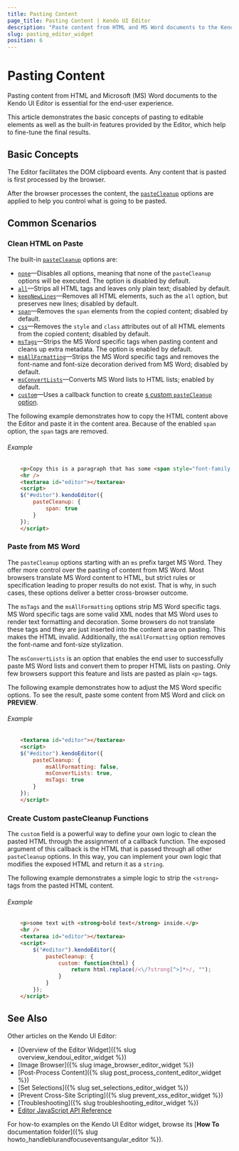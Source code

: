 ```yaml
---
title: Pasting Content
page_title: Pasting Content | Kendo UI Editor
description: "Paste content from HTML and MS Word documents to the Kendo UI Editor widget."
slug: pasting_editor_widget
position: 6
---
```


# Pasting Content

Pasting content from HTML and Microsoft (MS) Word documents to the Kendo UI Editor is essential for the end-user experience.

This article demonstrates the basic concepts of pasting to editable elements as well as the built-in features provided by the Editor, which help to fine-tune the final results.

## Basic Concepts

The Editor facilitates the DOM clipboard events. Any content that is pasted is first processed by the browser.

After the browser processes the content, the [`pasteCleanup`](/api/javascript/ui/editor#configuration-pasteCleanup) options are applied to help you control what is going to be pasted.

## Common Scenarios

### Clean HTML on Paste

The built-in [`pasteCleanup`](/api/javascript/ui/editor#configuration-pasteCleanup) options are:

* [`none`](/api/javascript/ui/editor#configuration-pasteCleanup.none)&mdash;Disables all options, meaning that none of the `pasteCleanup` options will be executed. The option is disabled by default.
* [`all`](/api/javascript/ui/editor#configuration-pasteCleanup.all)&mdash;Strips all HTML tags and leaves only plain text; disabled by default.
* [`keepNewLines`](/api/javascript/ui/editor#configuration-pasteCleanup.keepNewLines)&mdash;Removes all HTML elements, such as the `all` option, but preserves new lines; disabled by default.
* [`span`](/api/javascript/ui/editor#configuration-pasteCleanup.span)&mdash;Removes the `span` elements from the copied content; disabled by default.
* [`css`](/api/javascript/ui/editor#configuration-pasteCleanup.css)&mdash;Removes the `style` and `class` attributes out of all HTML elements from the copied content; disabled by default.
* [`msTags`](/api/javascript/ui/editor#configuration-pasteCleanup.msTags)&mdash;Strips the MS Word specific tags when pasting content and cleans up extra metadata. The option is enabled by default.
* [`msAllFormatting`](/api/javascript/ui/editor#configuration-pasteCleanup.msAllFormatting)&mdash;Strips the MS Word specific tags and removes the font-name and font-size decoration derived from MS Word; disabled by default.
* [`msConvertLists`](/api/javascript/ui/editor#configuration-pasteCleanup.msConvertLists)&mdash;Converts MS Word lists to HTML lists; enabled by default.
* [`custom`](/api/javascript/ui/editor#configuration-pasteCleanup.custom)&mdash;Uses a callback function to create [s custom `pasteCleanup` option](#create-your-own-pastecleanup-fucntion).

The following example demonstrates how to copy the HTML content above the Editor and paste it in the content area. Because of the enabled `span` option, the `span` tags are removed.

###### Example

```html
    <p>Copy this is a paragraph that has some <span style="font-family:Impact, Charcoal, sans-serif;">inline </span><span style="font-family:Impact, Charcoal, sans-serif;color:#ffffff;background-color:#3366ff;">styles</span> and paste it in the Editor.</p>
    <hr />
    <textarea id="editor"></textarea>
    <script>
    $("#editor").kendoEditor({
        pasteCleanup: {
            span: true
        }
    });
    </script>
````

### Paste from MS Word

The `pasteCleanup` options starting with an `ms` prefix target MS Word. They offer more control over the pasting of content from MS Word. Most browsers translate MS Word content to HTML, but strict rules or specification leading to proper results do not exist. That is why, in such cases, these options deliver a better cross-browser outcome.

The `msTags` and the `msAllFormatting` options strip MS Word specific tags. MS Word specific tags are some valid XML nodes that MS Word uses to render text formatting and decoration. Some browsers do not translate these tags and they are just inserted into the content area on pasting. This makes the HTML invalid. Additionally, the `msAllFormatting` option removes the font-name and font-size stylization.

The `msConvertLists` is an option that enables the end user to successfully paste MS Word lists and convert them to proper HTML lists on pasting. Only few browsers support this feature and lists are pasted as plain `<p>` tags.

The following example demonstrates how to adjust the MS Word specific options. To see the result, paste some content from MS Word and click on **PREVIEW**.

###### Example

```html
    <textarea id="editor"></textarea>
    <script>
    $("#editor").kendoEditor({
        pasteCleanup: {
            msAllFormatting: false,
            msConvertLists: true,
            msTags: true
        }
    });
    </script>
````

### Create Custom pasteCleanup Functions

The `custom` field is a powerful way to define your own logic to clean the pasted HTML through the assignment of a callback function. The exposed argument of this callback is the HTML that is passed through all other `pasteCleanup` options. In this way, you can implement your own logic that modifies the exposed HTML and return it as a `string`.

The following example demonstrates a simple logic to strip the `<strong>` tags from the pasted HTML content.

###### Example

```html
    <p>some text with <strong>bold text</strong> inside.</p>
    <hr />
    <textarea id="editor"></textarea>
    <script>
        $("#editor").kendoEditor({
            pasteCleanup: {
                custom: function(html) {
                    return html.replace(/<\/?strong[^>]*>/, "");
                }
            }
        });
    </script>
````

## See Also

Other articles on the Kendo UI Editor:

* [Overview of the Editor Widget]({% slug overview_kendoui_editor_widget %})
* [Image Browser]({% slug image_browser_editor_widget %})
* [Post-Process Content]({% slug post_process_content_editor_widget %})
* [Set Selections]({% slug set_selections_editor_widget %})
* [Prevent Cross-Site Scripting]({% slug prevent_xss_editor_widget %})
* [Troubleshooting]({% slug troubleshooting_editor_widget %})
* [Editor JavaScript API Reference](/api/javascript/ui/editor)

For how-to examples on the Kendo UI Editor widget, browse its [**How To** documentation folder]({% slug howto_handleblurandfocuseventsangular_editor %}).
